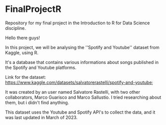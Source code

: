 # FinalProjectR
Repository for my final project in the Introduction to R for Data Science discipline.

Hello there guys!

In this project, we will be analysing the ''Spotify and Youtube'' dataset from Kaggle, using R.

It's a database that contains various informations about songs published in the Spotify and Youtube platforms. 

Link for the dataset: https://www.kaggle.com/datasets/salvatorerastelli/spotify-and-youtube;

It was created by an user named Salvatore Rastelli, with two other collaborators, Marco Guarisco and Marco Sallustio. I tried researching about them, but i didn't find anything.

This dataset uses the Youtube and Spotify API's to collect the data, and it was last updated in March of 2023.



